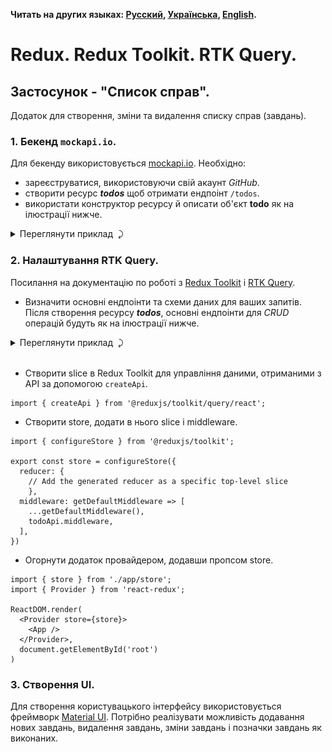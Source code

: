 **Читать на других языках: [Русский](../README.md),
[Українська](./README.ua.md), [English](./README.en.md).**

# Redux. Redux Toolkit. RTK Query.

## Застосунок - "Список справ".

Додаток для створення, зміни та видалення списку справ (завдань).

### 1. Бекенд `mockapi.io`.

Для бекенду використовується [mockapi.io](https://mockapi.io/). Необхідно:

- зареєструватися, використовуючи свій акаунт _GitHub_.
- створити ресурс **_todos_** щоб отримати ендпоінт `/todos`.
- використати конструктор ресурсу й описати об'єкт **todo** як на ілюстрації
  нижче.

<details>
<summary>Переглянути приклад &nbsp;&#10552;</summary>

![mockapi API](./images/api.jpg)

</details>

### 2. Налаштування RTK Query.

Посилання на документацію по роботі з
[Redux Toolkit](https://redux-toolkit.js.org/tutorials/quick-start#usage-summary)
і [RTK Query](https://redux-toolkit.js.org/rtk-query/overview#whats-included).

- Визначити основні ендпоінти та схеми даних для ваших запитів. Після створення
  ресурсу **_todos_**, основні ендпоінти для _CRUD_ операцій будуть як на
  ілюстрації нижче.

<details>
<summary>Переглянути приклад &nbsp;&#10552;</summary>

![todos endpoints](./images/endpoints.jpg)

</details><br>

- Створити slice в Redux Toolkit для управління даними, отриманими з API за
  допомогою `createApi`.

```react
import { createApi } from '@reduxjs/toolkit/query/react';
```

- Створити store, додати в нього slice і middleware.

```react
import { configureStore } from '@reduxjs/toolkit';

export const store = configureStore({
  reducer: {
	// Add the generated reducer as a specific top-level slice
	},
  middleware: getDefaultMiddleware => [
    ...getDefaultMiddleware(),
    todoApi.middleware,
  ],
})
```

- Огорнути додаток провайдером, додавши пропсом store.

```react
import { store } from './app/store';
import { Provider } from 'react-redux';

ReactDOM.render(
  <Provider store={store}>
    <App />
  </Provider>,
  document.getElementById('root')
)
```

### 3. Створення UI.

Для створення користувацького інтерфейсу використовується фреймворк
[Material UI](https://mui.com/material-ui/getting-started/installation/#default-installation).
Потрібно реалізувати можливість додавання нових завдань, видалення завдань,
зміни завдань і позначки завдань як виконаних.
